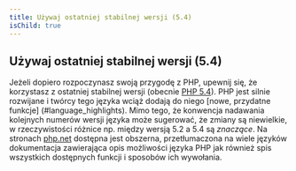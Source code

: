 ```yaml
---
title: Używaj ostatniej stabilnej wersji (5.4)
isChild: true
---
```


## Używaj ostatniej stabilnej wersji (5.4)

Jeżeli dopiero rozpoczynasz swoją przygodę z PHP, upewnij się, że korzystasz z ostatniej stabilnej wersji (obecnie
[PHP 5.4][php-release]). PHP jest silnie rozwijane i twórcy tego języka wciąż dodają do niego [nowe, przydatne funkcje]
(#language_highlights). Mimo tego, że konwencja nadawania kolejnych numerów wersji języka może sugerować, że zmiany są
niewielkie, w rzeczywistości różnice np. między wersją 5.2 a 5.4 są _znaczące_. Na stronach [php.net][php-docs]
dostępna jest obszerna, przetłumaczona na wiele języków dokumentacja zawierająca opis możliwości języka PHP jak również
spis wszystkich dostępnych funkcji i sposobów ich wywołania.

[php-release]: http://www.php.net/downloads.php
[php-docs]: http://www.php.net/manual/pl/